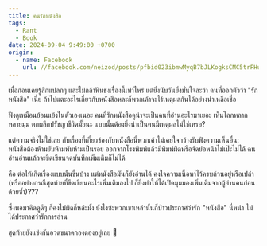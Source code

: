 ```yaml
---
title: คนรักหนังสือ
tags:
  - Rant
  - Book
date: 2024-09-04 9:49:00 +0700
origin:
  - name: Facebook
    url: //facebook.com/neizod/posts/pfbid023ibmwMyqB7bJLKogksCMC5trFHuyTzxfLjJDkd9FZmP4acPfrH9VThnSYfp1E9Ncl
---
```


เมื่อก่อนเคยรู้สึกแปลกๆ และไม่กล้าฟันธงเรื่องนี้เท่าไหร่ แต่ยิ่งนับวันยิ่งมั่นใจละว่า คนที่ออกตัวว่า "รักหนังสือ" เนี่ย ถ้าไปแตะอะไรเกี่ยวกับหนังสือหละก็พวกเค้าจะไร้เหตุผลกันได้อย่างน่าเหลือเชื่อ

ฟังดูเหมือนย้อนแย้งในตัวเองเนอะ คนที่รักหนังสือดูน่าจะเป็นคนที่อ่านอะไรมาเยอะ เห็นโลกหลากหลายมุม ตกผลึกปรัชญาชีวิตมั้ยนะ แบบนั้นต้องยิ่งน่าเป็นคนมีเหตุผลไม่ใช่เหรอ?

แต่ความจริงไม่ใช่เลย กับเรื่องที่เกี่ยวข้องกับหนังสือนี่พวกเค้าไม่เคยใจกว้างรับฟังความเห็นอื่น: หนังสือต้องห้ามยับห้ามพับห้ามเป็นรอย ออกจากโรงพิมพ์แล้วมีพิมพ์ผิดหรือจัดย่อหน้าไม่เป๊ะไม่ได้ คนอ่านอ่านแล้วจะขีดเขียนจดบันทึกเพิ่มเติมก็ไม่ได้

คือ ต่อให้เกิดเรื่องแบบนั้นขึ้นบ้าง แต่หนังสือมันก็ยังอ่านได้ คงใจความเนื้อหาไว้ครบถ้วนอยู่หรือเปล่า (หรืออย่างกรณีสุดท้ายที่ขีดเขียนอะไรเพิ่มเติมลงไป ก็ยิ่งทำให้ได้เปิดมุมมองเพิ่มเติมจากผู้อ่านคนก่อนด้วยซ้ำ)???

ซึ่งพอมาคิดดูดีๆ ก็คงไม่ผิดก็หล่ะมั้ง ยังไงซะพวกเขาเหล่านั้นก็ป่าวประกาศว่ารัก "หนังสือ" นี่หน่า ไม่ได้ประกาศว่ารักการอ่าน

สุดท้ายยังแข่งกันอวดขนาดกองดองอยู่เลย 🤷